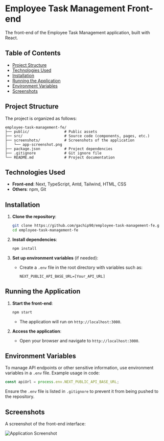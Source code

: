 # Employee Task Management Front-end

The front-end of the Employee Task Management application, built with React.

## Table of Contents
- [Project Structure](#project-structure)
- [Technologies Used](#technologies-used)
- [Installation](#installation)
- [Running the Application](#running-the-application)
- [Environment Variables](#environment-variables)
- [Screenshots](#screenshots)

## Project Structure

The project is organized as follows:

```
employee-task-management-fe/
├── public/                # Public assets
├── src/                   # Source code (components, pages, etc.)
├── screenshots/           # Screenshots of the application
│   └── app-screenshot.png
├── package.json           # Project dependencies
├── .gitignore             # Git ignore file
└── README.md              # Project documentation
```

## Technologies Used

- **Front-end**: Next, TypeScript, Antd, Tailwind, HTML, CSS
- **Others**: npm, Git

## Installation

1. **Clone the repository**:
   ```bash
   git clone https://github.com/gachip90/employee-task-management-fe.git
   cd employee-task-management-fe
   ```

2. **Install dependencies**:
   ```bash
   npm install
   ```

3. **Set up environment variables** (if needed):
   - Create a `.env` file in the root directory with variables such as:
     ```env
     NEXT_PUBLIC_API_BASE_URL=[Your_API_URL]
     ```

## Running the Application

1. **Start the front-end**:
   ```bash
   npm start
   ```
   - The application will run on `http://localhost:3000`.

2. **Access the application**:
   - Open your browser and navigate to `http://localhost:3000`.

## Environment Variables

To manage API endpoints or other sensitive information, use environment variables in a `.env` file. Example usage in code:

```javascript
const apiUrl = process.env.NEXT_PUBLIC_API_BASE_URL;
```

Ensure the `.env` file is listed in `.gitignore` to prevent it from being pushed to the repository.

## Screenshots

A screenshot of the front-end interface:

![Application Screenshot](./screenshots/app-screenshot.png)
